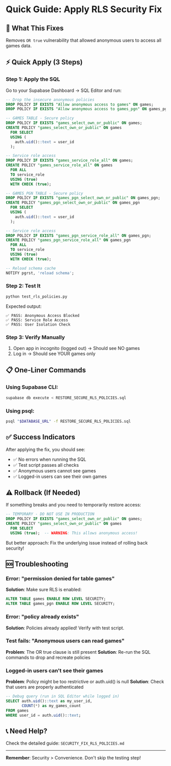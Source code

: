 # Quick Guide: Apply RLS Security Fix

## 🚨 What This Fixes
Removes `OR true` vulnerability that allowed anonymous users to access all games data.

## ⚡ Quick Apply (3 Steps)

### Step 1: Apply the SQL
Go to your Supabase Dashboard → SQL Editor and run:

```sql
-- Drop the insecure anonymous policies
DROP POLICY IF EXISTS "Allow anonymous access to games" ON games;
DROP POLICY IF EXISTS "Allow anonymous access to games_pgn" ON games_pgn;

-- GAMES TABLE - Secure policy
DROP POLICY IF EXISTS "games_select_own_or_public" ON games;
CREATE POLICY "games_select_own_or_public" ON games
  FOR SELECT
  USING (
    auth.uid()::text = user_id
  );

-- Service role access
DROP POLICY IF EXISTS "games_service_role_all" ON games;
CREATE POLICY "games_service_role_all" ON games
  FOR ALL
  TO service_role
  USING (true)
  WITH CHECK (true);

-- GAMES_PGN TABLE - Secure policy
DROP POLICY IF EXISTS "games_pgn_select_own_or_public" ON games_pgn;
CREATE POLICY "games_pgn_select_own_or_public" ON games_pgn
  FOR SELECT
  USING (
    auth.uid()::text = user_id
  );

-- Service role access
DROP POLICY IF EXISTS "games_pgn_service_role_all" ON games_pgn;
CREATE POLICY "games_pgn_service_role_all" ON games_pgn
  FOR ALL
  TO service_role
  USING (true)
  WITH CHECK (true);

-- Reload schema cache
NOTIFY pgrst, 'reload schema';
```

### Step 2: Test It
```bash
python test_rls_policies.py
```

Expected output:
```
✅ PASS: Anonymous Access Blocked
✅ PASS: Service Role Access
✅ PASS: User Isolation Check
```

### Step 3: Verify Manually
1. Open app in incognito (logged out) → Should see NO games
2. Log in → Should see YOUR games only

## 📋 One-Liner Commands

### Using Supabase CLI:
```bash
supabase db execute < RESTORE_SECURE_RLS_POLICIES.sql
```

### Using psql:
```bash
psql "$DATABASE_URL" -f RESTORE_SECURE_RLS_POLICIES.sql
```

## ✅ Success Indicators

After applying the fix, you should see:
- ✅ No errors when running the SQL
- ✅ Test script passes all checks
- ✅ Anonymous users cannot see games
- ✅ Logged-in users can see their own games

## ⚠️ Rollback (If Needed)

If something breaks and you need to temporarily restore access:

```sql
-- TEMPORARY - DO NOT USE IN PRODUCTION
DROP POLICY IF EXISTS "games_select_own_or_public" ON games;
CREATE POLICY "games_select_own_or_public" ON games
  FOR SELECT
  USING (true);  -- WARNING: This allows anonymous access!
```

But better approach: Fix the underlying issue instead of rolling back security!

## 🆘 Troubleshooting

### Error: "permission denied for table games"
**Solution**: Make sure RLS is enabled:
```sql
ALTER TABLE games ENABLE ROW LEVEL SECURITY;
ALTER TABLE games_pgn ENABLE ROW LEVEL SECURITY;
```

### Error: "policy already exists"
**Solution**: Policies already applied! Verify with test script.

### Test fails: "Anonymous users can read games"
**Problem**: The OR true clause is still present
**Solution**: Re-run the SQL commands to drop and recreate policies

### Logged-in users can't see their games
**Problem**: Policy might be too restrictive or auth.uid() is null
**Solution**: Check that users are properly authenticated
```sql
-- Debug query (run in SQL Editor while logged in)
SELECT auth.uid()::text as my_user_id, 
       COUNT(*) as my_games_count 
FROM games 
WHERE user_id = auth.uid()::text;
```

## 📞 Need Help?

Check the detailed guide: `SECURITY_FIX_RLS_POLICIES.md`

---
**Remember**: Security > Convenience. Don't skip the testing step!

